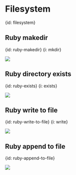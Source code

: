 # Filesystem
{id: filesystem}


## Ruby makedir
{id: ruby-makedir}
{i: mkdir}

![](examples/files/makedir.rb)

## Ruby directory exists
{id: ruby-exists}
{i: exists}

![](examples/files/dir_exists.rb)

## Ruby write to file
{id: ruby-write-to-file}
{i: write}


![](examples/files/write_to_file.rb)

## Ruby append to file
{id: ruby-append-to-file}

![](examples/files/append_to_file.rb)

